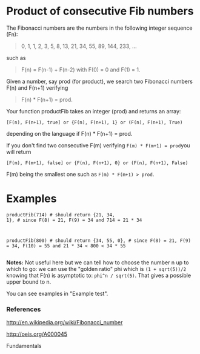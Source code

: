 # Product of consecutive Fib numbers
<div class="panel is-darkened">
    <div class="markdown" id="description">
        <p>The Fibonacci numbers are the numbers in the following integer sequence (Fn):</p>
        <blockquote>
            <p>0, 1, 1, 2, 3, 5, 8, 13, 21, 34, 55, 89, 144, 233, ...</p>
        </blockquote>
        <p>such as </p>
        <blockquote>
            <p>F(n) = F(n-1) + F(n-2) with F(0) = 0 and F(1) = 1.</p>
        </blockquote>
        <p>Given a number, say prod (for product), we search two Fibonacci numbers F(n) and F(n+1) verifying </p>
        <blockquote>
            <p>F(n) * F(n+1) = prod.</p>
        </blockquote>
        <p>Your function productFib takes an integer (prod) and returns
            an array: </p>
        <pre><code>[F(n), F(n+1), true] or {F(n), F(n+1), 1} or (F(n), F(n+1), True)
</code></pre>
        <p>depending on the language if F(n) * F(n+1) = prod.</p>
        <p>If you don't find two consecutive F(m) verifying <code>F(m) * F(m+1) = prod</code>you will return</p>
        <pre><code>[F(m), F(m+1), false] or {F(n), F(n+1), 0} or (F(n), F(n+1), False)
</code></pre>
        <p>F(m) being the smallest one such as <code>F(m) * F(m+1) &gt; prod</code>.</p>
        <h1 id="examples">Examples</h1>
        <pre style="display: none;"><code class="lang-rust">productFib(<span class="hljs-number">714</span>) # should <span class="hljs-keyword">return</span> (<span class="hljs-number">21</span>, <span class="hljs-number">34</span>, <span class="hljs-literal">true</span>),
                # since F(<span class="hljs-number">8</span>) = <span class="hljs-number">21</span>, F(<span class="hljs-number">9</span>) = <span class="hljs-number">34</span> and <span class="hljs-number">714</span> = <span class="hljs-number">21</span> * <span class="hljs-number">34</span>

productFib(<span class="hljs-number">800</span>) # should <span class="hljs-keyword">return</span> (<span class="hljs-number">34</span>, <span class="hljs-number">55</span>, <span class="hljs-literal">false</span>),
                # since F(<span class="hljs-number">8</span>) = <span class="hljs-number">21</span>, F(<span class="hljs-number">9</span>) = <span class="hljs-number">34</span>, F(<span class="hljs-number">10</span>) = <span class="hljs-number">55</span> and <span class="hljs-number">21</span> * <span class="hljs-number">34</span> &lt; <span class="hljs-number">800</span> &lt; <span class="hljs-number">34</span> * <span class="hljs-number">55</span>
</code></pre>
        <pre style="display: none;"><code class="lang-ruby">productFib(<span class="hljs-number">714</span>) <span class="hljs-comment"># should return [21, 34, true], </span>
                <span class="hljs-comment"># since F(8) = 21, F(9) = 34 and 714 = 21 * 34</span>

productFib(<span class="hljs-number">800</span>) <span class="hljs-comment"># should return [34, 55, false], </span>
                <span class="hljs-comment"># since F(8) = 21, F(9) = 34, F(10) = 55 and 21 * 34 &lt; 800 &lt; 34 * 55</span>
</code></pre>
        <pre style="display: none;"><code class="lang-crystal">productFib(<span class="hljs-number">714</span>) <span class="hljs-comment"># should return [21, 34, true], </span>
                <span class="hljs-comment"># since F(8) = 21, F(9) = 34 and 714 = 21 * 34</span>

productFib(<span class="hljs-number">800</span>) <span class="hljs-comment"># should return [34, 55, false], </span>
                <span class="hljs-comment"># since F(8) = 21, F(9) = 34, F(10) = 55 and 21 * 34 &lt; 800 &lt; 34 * 55</span>
</code></pre>
        <pre style="display: none;"><code class="lang-python">productFib(<span class="hljs-number">714</span>) <span class="hljs-comment"># should return [21, 34, true], </span>
                <span class="hljs-comment"># since F(8) = 21, F(9) = 34 and 714 = 21 * 34</span>

productFib(<span class="hljs-number">800</span>) <span class="hljs-comment"># should return [34, 55, false], </span>
                <span class="hljs-comment"># since F(8) = 21, F(9) = 34, F(10) = 55 and 21 * 34 &lt; 800 &lt; 34 * 55</span>
</code></pre>
        <pre style="display: none;"><code class="lang-clojure">productFib(714) # should return [21, 34, true],
                # since F(8) = 21, F(9) = 34 and 714 = 21 * 34

productFib(800) # should return [34, 55, false],
                # since F(8) = 21, F(9) = 34, F(10) = 55 and 21 * 34 &lt; 800 &lt; 34 * 55
</code></pre>
        <pre style="display: none;"><code class="lang-javascript">productFib(714) # should return [21, 34, true],
                # since F(8) = 21, F(9) = 34 and 714 = 21 * 34

productFib(800) # should return [34, 55, false],
                # since F(8) = 21, F(9) = 34, F(10) = 55 and 21 * 34 &lt; 800 &lt; 34 * 55
</code></pre>
        <pre style="display: none;"><code class="lang-php">productFib(<span class="hljs-number">714</span>) <span class="hljs-comment"># should return [21, 34, true], </span>
                <span class="hljs-comment"># since F(8) = 21, F(9) = 34 and 714 = 21 * 34</span>

productFib(<span class="hljs-number">800</span>) <span class="hljs-comment"># should return [34, 55, false], </span>
                <span class="hljs-comment"># since F(8) = 21, F(9) = 34, F(10) = 55 and 21 * 34 &lt; 800 &lt; 34 * 55</span>
</code></pre>
        <pre style="display: none;"><code class="lang-coffeescript">productFib(<span class="hljs-number">714</span>) <span class="hljs-comment"># should return [21, 34, true], </span>
                <span class="hljs-comment"># since F(8) = 21, F(9) = 34 and 714 = 21 * 34</span>

productFib(<span class="hljs-number">800</span>) <span class="hljs-comment"># should return [34, 55, false], </span>
                <span class="hljs-comment"># since F(8) = 21, F(9) = 34, F(10) = 55 and 21 * 34 &lt; 800 &lt; 34 * 55</span>
</code></pre>
        <pre style="display: none;"><code class="lang-csharp">productFib(<span class="hljs-number">714</span>) <span class="hljs-meta"># should return {21, 34, 1}, </span>
                <span class="hljs-meta"># since F(8) = 21, F(9) = 34 and 714 = 21 * 34</span>

productFib(<span class="hljs-number">800</span>) <span class="hljs-meta"># should return {34, 55, 0}, </span>
                <span class="hljs-meta"># since F(8) = 21, F(9) = 34, F(10) = 55 and 21 * 34 &lt; 800 &lt; 34 * 55</span>
</code></pre>
        <pre><code class="lang-java">productFib(714) # should return {21, 34, 1},
                # since F(8) = 21, F(9) = 34 and 714 = 21 * 34

productFib(800) # should return {34, 55, 0},
                # since F(8) = 21, F(9) = 34, F(10) = 55 and 21 * 34 &lt; 800 &lt; 34 * 55
</code></pre>
        <pre style="display: none;"><code class="lang-cpp">productFib(<span class="hljs-number">714</span>) <span class="hljs-meta"># should return {21, 34, true}, </span>
                <span class="hljs-meta"># since F(8) = 21, F(9) = 34 and 714 = 21 * 34</span>

productFib(<span class="hljs-number">800</span>) <span class="hljs-meta"># should return {34, 55, false}, </span>
                <span class="hljs-meta"># since F(8) = 21, F(9) = 34, F(10) = 55 and 21 * 34 &lt; 800 &lt; 34 * 55</span>
</code></pre>
        <pre style="display: none;"><code class="lang-c">productFib(<span class="hljs-number">714</span>) <span class="hljs-meta"># should return {21, 34, true}, </span>
                <span class="hljs-meta"># since F(8) = 21, F(9) = 34 and 714 = 21 * 34</span>

productFib(<span class="hljs-number">800</span>) <span class="hljs-meta"># should return {34, 55, false}, </span>
                <span class="hljs-meta"># since F(8) = 21, F(9) = 34, F(10) = 55 and 21 * 34 &lt; 800 &lt; 34 * 55</span>
</code></pre>
        <pre style="display: none;"><code class="lang-haskell"><span class="hljs-title">productFib</span> <span class="hljs-number">714</span> <span class="hljs-comment">-- should return (21, 34, True)</span>
               <span class="hljs-comment">-- since F(8) = 21, F(9) = 34 and 714 = 21 * 34</span>
<span class="hljs-title">productFib</span> <span class="hljs-number">800</span> <span class="hljs-comment">-- should return (34, 55, False), </span>
               <span class="hljs-comment">-- since F(8) = 21, F(9) = 34, F(10) = 55 and 21 * 34 &lt; 800 &lt; 34 * 55</span>
</code></pre>
        <p><strong>Notes:</strong> Not useful here but we can tell how to choose the number n up to which to go: we can
            use the "golden ratio" phi which is <code>(1 + sqrt(5))/2</code> knowing that F(n) is asymptotic to: <code>phi^n / sqrt(5)</code>.
            That gives a possible upper bound to n.</p>
        <p>You can see examples in "Example test".</p>
        <h3 id="references">References</h3>
        <p><a href="http://en.wikipedia.org/wiki/Fibonacci_number" target="_blank">http://en.wikipedia.org/wiki/Fibonacci_number</a></p>
        <p><a href="http://oeis.org/A000045" target="_blank">http://oeis.org/A000045</a></p>
    </div>
    <div class="mtm"><span><i class="icon-moon-tag "></i></span>
        <div class="keyword-tag">Fundamentals</div>
    </div>
</div>